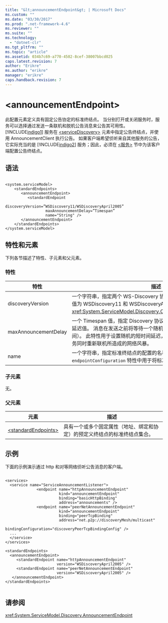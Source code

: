 ```yaml
---
title: "&lt;announcementEndpoint&gt; | Microsoft Docs"
ms.custom: ""
ms.date: "03/30/2017"
ms.prod: ".net-framework-4.6"
ms.reviewer: ""
ms.suite: ""
ms.technology: 
  - "dotnet-clr"
ms.tgt_pltfrm: ""
ms.topic: "article"
ms.assetid: 034b7c69-a770-4502-8cef-38007bbcd025
caps.latest.revision: 7
author: "Erikre"
ms.author: "erikre"
manager: "erikre"
caps.handback.revision: 7
---
```

# &lt;announcementEndpoint&gt;
此配置元素定义具有固定公告协定的标准终结点。  当分别打开或关闭服务时，服务可以选择通过发送一条联机和脱机公告消息来公告其可用性。  [!INCLUDE[indigo1](../../../../../includes/indigo1-md.md)] 服务在 [\<serviceDiscovery\>](../../../../../docs/framework/configure-apps/file-schema/wcf/servicediscovery.md) 元素中指定公告终结点，并使用 AnnouncementClient 执行公告。  如果客户端希望侦听来自其他服务的公告，它实际充当的是 [!INCLUDE[indigo2](../../../../../includes/indigo2-md.md)] 服务；因此，必须在 [\<服务\>](../../../../../docs/framework/configure-apps/file-schema/wcf/services.md) 节中为该客户端配置公告终结点。  
  
## 语法  
  
```  
  
<system.serviceModel>  
    <standardEndpoints>  
       <announcementEndpoint>   
          <standardEndpoint  
                  discoveryVersion=”WSDiscovery11/WSDiscoveryApril2005”  
                  maxAnnouncementDelay=”Timespan”   
                  name="String" />   
       </announcementEndpoint>          
    </standardEndpoints>  
</system.serviceModel>  
```  
  
## 特性和元素  
 下列各节描述了特性、子元素和父元素。  
  
### 特性  
  
|特性|描述|  
|--------|--------|  
|discoveryVersion|一个字符串，指定两个 WS\-Discovery 协议版本中的其中一个版本。  有效值为 WSDiscovery11 和 WSDiscoveryApril2005。  此值的类型为 <xref:System.ServiceModel.Discovery.Configuration.DiscoveryVersion>。|  
|maxAnnouncementDelay|一个 Timespan 值，指定 Discovery 协议在发送 Hello 消息之前等待的最大延迟值。  消息在发送之前将等待一个随机时间值（介于 0 到此特性值之间）。  此特性用于设置随机的短时间延迟，以防止在网络出现故障后所有服务同时重新联机所造成的网络风暴。|  
|name|一个字符串，指定标准终结点的配置的名称。  此名称在服务终结点的 `endpointConfiguration` 特性中用于将标准终结点链接到其配置。|  
  
### 子元素  
 无。  
  
### 父元素  
  
|元素|描述|  
|--------|--------|  
|[\<standardEndpoints\>](../../../../../docs/framework/configure-apps/file-schema/wcf/standardendpoints.md)|具有一个或多个固定属性（地址、绑定和协定）的预定义终结点的标准终结点集合。|  
  
## 示例  
 下面的示例演示通过 http 和对等网络侦听公告消息的客户端。  
  
```  
  
<services>  
  <service name="ServiceAnnouncementListener">  
              <endpoint name="httpAnnouncementEndpoint"  
                        kind="announcementEndpoint"  
                        binding="basicHttpBinding"  
                        address="announcements" />  
              <endpoint name="peerNetAnnouncementEndpoint"  
                        kind="announcementEndpoint"  
                        binding="peerTcpBinding"  
                        address="net.p2p://discoveryMesh/multicast"  
                        bindingConfiguration="discoveryPeerTcpBindingConfig" />  
  ...  
  </service>  
</services>  
  
<standardEndpoints>  
  <announcementEndpoint>  
     <standardEndpoint name="httpAnnouncementEndpoint"                         
                       version="WSDiscoveryApril2005" />  
     <standardEndpoint name="peerNetAnnouncementEndpoint"                         
                       version="WSDiscoveryApril2005" />  
   </announcementEndpoint>  
</standardEndpoints>  
  
```  
  
## 请参阅  
 <xref:System.ServiceModel.Discovery.AnnouncementEndpoint>